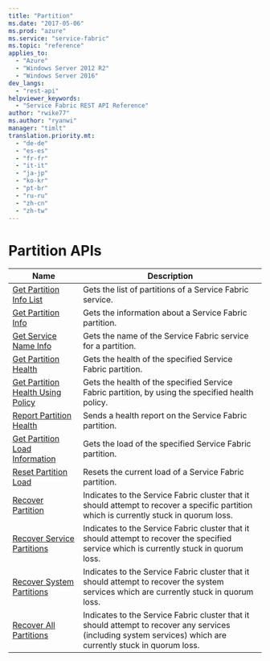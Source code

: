 ```yaml
---
title: "Partition"
ms.date: "2017-05-06"
ms.prod: "azure"
ms.service: "service-fabric"
ms.topic: "reference"
applies_to: 
  - "Azure"
  - "Windows Server 2012 R2"
  - "Windows Server 2016"
dev_langs: 
  - "rest-api"
helpviewer_keywords: 
  - "Service Fabric REST API Reference"
author: "rwike77"
ms.author: "ryanwi"
manager: "timlt"
translation.priority.mt: 
  - "de-de"
  - "es-es"
  - "fr-fr"
  - "it-it"
  - "ja-jp"
  - "ko-kr"
  - "pt-br"
  - "ru-ru"
  - "zh-cn"
  - "zh-tw"
---
```

# Partition APIs

| Name | Description |
| --- | --- |
| [Get Partition Info List](sfclient-api-getpartitioninfolist.md) | Gets the list of partitions of a Service Fabric service.<br/> |
| [Get Partition Info](sfclient-api-getpartitioninfo.md) | Gets the information about a Service Fabric partition.<br/> |
| [Get Service Name Info](sfclient-api-getservicenameinfo.md) | Gets the name of the Service Fabric service for a partition.<br/> |
| [Get Partition Health](sfclient-api-getpartitionhealth.md) | Gets the health of the specified Service Fabric partition.<br/> |
| [Get Partition Health Using Policy](sfclient-api-getpartitionhealthusingpolicy.md) | Gets the health of the specified Service Fabric partition, by using the specified health policy.<br/> |
| [Report Partition Health](sfclient-api-reportpartitionhealth.md) | Sends a health report on the Service Fabric partition.<br/> |
| [Get Partition Load Information](sfclient-api-getpartitionloadinformation.md) | Gets the load of the specified Service Fabric partition.<br/> |
| [Reset Partition Load](sfclient-api-resetpartitionload.md) | Resets the current load of a Service Fabric partition.<br/> |
| [Recover Partition](sfclient-api-recoverpartition.md) | Indicates to the Service Fabric cluster that it should attempt to recover a specific partition which is currently stuck in quorum loss.<br/> |
| [Recover Service Partitions](sfclient-api-recoverservicepartitions.md) | Indicates to the Service Fabric cluster that it should attempt to recover the specified service which is currently stuck in quorum loss.<br/> |
| [Recover System Partitions](sfclient-api-recoversystempartitions.md) | Indicates to the Service Fabric cluster that it should attempt to recover the system services which are currently stuck in quorum loss.<br/> |
| [Recover All Partitions](sfclient-api-recoverallpartitions.md) | Indicates to the Service Fabric cluster that it should attempt to recover any services (including system services) which are currently stuck in quorum loss.<br/> |

